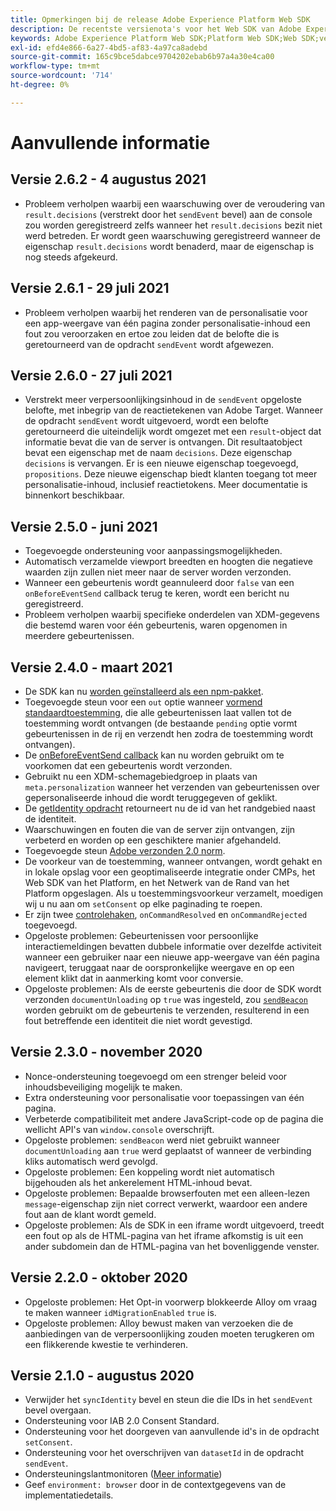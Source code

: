```yaml
---
title: Opmerkingen bij de release Adobe Experience Platform Web SDK
description: De recentste versienota's voor het Web SDK van Adobe Experience Platform.
keywords: Adobe Experience Platform Web SDK;Platform Web SDK;Web SDK;versie nota's;
exl-id: efd4e866-6a27-4bd5-af83-4a97ca8adebd
source-git-commit: 165c9bce5dabce9704202ebab6b97a4a30e4ca00
workflow-type: tm+mt
source-wordcount: '714'
ht-degree: 0%

---
```


# Aanvullende informatie

## Versie 2.6.2 - 4 augustus 2021

* Probleem verholpen waarbij een waarschuwing over de veroudering van `result.decisions` (verstrekt door het `sendEvent` bevel) aan de console zou worden geregistreerd zelfs wanneer het `result.decisions` bezit niet werd betreden. Er wordt geen waarschuwing geregistreerd wanneer de eigenschap `result.decisions` wordt benaderd, maar de eigenschap is nog steeds afgekeurd.

## Versie 2.6.1 - 29 juli 2021

* Probleem verholpen waarbij het renderen van de personalisatie voor een app-weergave van één pagina zonder personalisatie-inhoud een fout zou veroorzaken en ertoe zou leiden dat de belofte die is geretourneerd van de opdracht `sendEvent` wordt afgewezen.

## Versie 2.6.0 - 27 juli 2021

* Verstrekt meer verpersoonlijkingsinhoud in de `sendEvent` opgeloste belofte, met inbegrip van de reactietekenen van Adobe Target. Wanneer de opdracht `sendEvent` wordt uitgevoerd, wordt een belofte geretourneerd die uiteindelijk wordt omgezet met een `result`-object dat informatie bevat die van de server is ontvangen. Dit resultaatobject bevat een eigenschap met de naam `decisions`. Deze eigenschap `decisions` is vervangen. Er is een nieuwe eigenschap toegevoegd, `propositions`. Deze nieuwe eigenschap biedt klanten toegang tot meer personalisatie-inhoud, inclusief reactietokens. Meer documentatie is binnenkort beschikbaar.

## Versie 2.5.0 - juni 2021

* Toegevoegde ondersteuning voor aanpassingsmogelijkheden.
* Automatisch verzamelde viewport breedten en hoogten die negatieve waarden zijn zullen niet meer naar de server worden verzonden.
* Wanneer een gebeurtenis wordt geannuleerd door `false` van een `onBeforeEventSend` callback terug te keren, wordt een bericht nu geregistreerd.
* Probleem verholpen waarbij specifieke onderdelen van XDM-gegevens die bestemd waren voor één gebeurtenis, waren opgenomen in meerdere gebeurtenissen.

## Versie 2.4.0 - maart 2021

* De SDK kan nu [worden geïnstalleerd als een npm-pakket](https://experienceleague.adobe.com/docs/experience-platform/edge/fundamentals/installing-the-sdk.html).
* Toegevoegde steun voor een `out` optie wanneer [vormend standaardtoestemming](https://experienceleague.adobe.com/docs/experience-platform/edge/fundamentals/configuring-the-sdk.html#default-consent), die alle gebeurtenissen laat vallen tot de toestemming wordt ontvangen (de bestaande `pending` optie vormt gebeurtenissen in de rij en verzendt hen zodra de toestemming wordt ontvangen).
* De [onBeforeEventSend callback](https://experienceleague.adobe.com/docs/experience-platform/edge/fundamentals/configuring-the-sdk.html#onbeforeeventsend) kan nu worden gebruikt om te voorkomen dat een gebeurtenis wordt verzonden.
* Gebruikt nu een XDM-schemagebiedgroep in plaats van `meta.personalization` wanneer het verzenden van gebeurtenissen over gepersonaliseerde inhoud die wordt teruggegeven of geklikt.
* De [getIdentity opdracht](https://experienceleague.adobe.com/docs/experience-platform/edge/identity/overview.html#retrieving-the-visitor-id) retourneert nu de id van het randgebied naast de identiteit.
* Waarschuwingen en fouten die van de server zijn ontvangen, zijn verbeterd en worden op een geschiktere manier afgehandeld.
* Toegevoegde steun [Adobe verzonden 2.0 norm](https://experienceleague.adobe.com/docs/experience-platform/edge/consent/supporting-consent.html?communicating-consent-preferences-via-the-adobe-standard).
* De voorkeur van de toestemming, wanneer ontvangen, wordt gehakt en in lokale opslag voor een geoptimaliseerde integratie onder CMPs, het Web SDK van het Platform, en het Netwerk van de Rand van het Platform opgeslagen. Als u toestemmingsvoorkeur verzamelt, moedigen wij u nu aan om `setConsent` op elke paginading te roepen.
* Er zijn twee [controlehaken](https://github.com/adobe/alloy/wiki/Monitoring-Hooks), `onCommandResolved` en `onCommandRejected` toegevoegd.
* Opgeloste problemen: Gebeurtenissen voor persoonlijke interactiemeldingen bevatten dubbele informatie over dezelfde activiteit wanneer een gebruiker naar een nieuwe app-weergave van één pagina navigeert, teruggaat naar de oorspronkelijke weergave en op een element klikt dat in aanmerking komt voor conversie.
* Opgeloste problemen: Als de eerste gebeurtenis die door de SDK wordt verzonden `documentUnloading` op `true` was ingesteld, zou [`sendBeacon`](https://developer.mozilla.org/en-US/docs/Web/API/Navigator/sendBeacon) worden gebruikt om de gebeurtenis te verzenden, resulterend in een fout betreffende een identiteit die niet wordt gevestigd.

## Versie 2.3.0 - november 2020

* Nonce-ondersteuning toegevoegd om een strenger beleid voor inhoudsbeveiliging mogelijk te maken.
* Extra ondersteuning voor personalisatie voor toepassingen van één pagina.
* Verbeterde compatibiliteit met andere JavaScript-code op de pagina die wellicht API&#39;s van `window.console` overschrijft.
* Opgeloste problemen: `sendBeacon` werd niet gebruikt wanneer `documentUnloading` aan `true` werd geplaatst of wanneer de verbinding kliks automatisch werd gevolgd.
* Opgeloste problemen: Een koppeling wordt niet automatisch bijgehouden als het ankerelement HTML-inhoud bevat.
* Opgeloste problemen: Bepaalde browserfouten met een alleen-lezen `message`-eigenschap zijn niet correct verwerkt, waardoor een andere fout aan de klant wordt gemeld.
* Opgeloste problemen: Als de SDK in een iframe wordt uitgevoerd, treedt een fout op als de HTML-pagina van het iframe afkomstig is uit een ander subdomein dan de HTML-pagina van het bovenliggende venster.

## Versie 2.2.0 - oktober 2020

* Opgeloste problemen: Het Opt-in voorwerp blokkeerde Alloy om vraag te maken wanneer `idMigrationEnabled` `true` is.
* Opgeloste problemen: Alloy bewust maken van verzoeken die de aanbiedingen van de verpersoonlijking zouden moeten terugkeren om een flikkerende kwestie te verhinderen.

## Versie 2.1.0 - augustus 2020

* Verwijder het `syncIdentity` bevel en steun die die IDs in het `sendEvent` bevel overgaan.
* Ondersteuning voor IAB 2.0 Consent Standard.
* Ondersteuning voor het doorgeven van aanvullende id&#39;s in de opdracht `setConsent`.
* Ondersteuning voor het overschrijven van `datasetId` in de opdracht `sendEvent`.
* Ondersteuningslantmonitoren ([Meer informatie](https://github.com/adobe/alloy/wiki/Monitoring-Hooks))
* Geef `environment: browser` door in de contextgegevens van de implementatiedetails.
